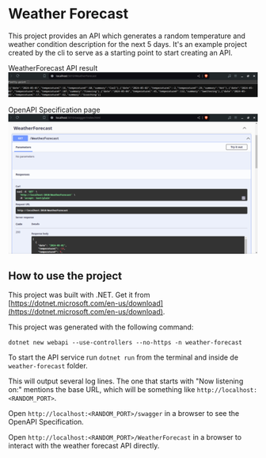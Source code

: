 # Weather Forecast

This project provides an API which generates a random temperature and weather condition description for the next 5 days.
It's an example project created by the cli to serve as a starting point to start creating an API.

WeatherForecast API result
![WeatherForecast API](media/WeatherForecast.png)

OpenAPI Specification page
![OpenAPI](media/OpenAPI.png)

## How to use the project

This project was built with .NET. Get it from [https://dotnet.microsoft.com/en-us/download](https://dotnet.microsoft.com/en-us/download).

This project was generated with the following command:
```
dotnet new webapi --use-controllers --no-https -n weather-forecast
```

To start the API service run `dotnet run` from the terminal and inside de `weather-forecast` folder.

This will output several log lines. The one that starts with "Now listening on:" mentions the base URL, which will be something like `http://localhost:<RANDOM_PORT>`.

Open `http://localhost:<RANDOM_PORT>/swagger` in a browser to see the OpenAPI Specification.

Open `http://localhost:<RANDOM_PORT>/WeatherForecast` in a browser to interact with the weather forecast API directly.
